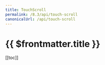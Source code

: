 ```yaml
---
title: TouchScroll
permalink: /8.3/api/touch-scroll
canonicalUrl: /api/touch-scroll
---
```


# {{ $frontmatter.title }}

[[toc]]
